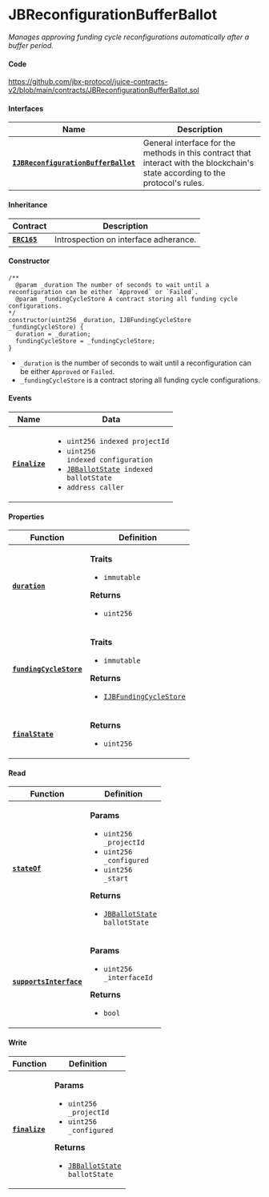 # JBReconfigurationBufferBallot

_Manages approving funding cycle reconfigurations automatically after a buffer period._

#### Code

https://github.com/jbx-protocol/juice-contracts-v2/blob/main/contracts/JBReconfigurationBufferBallot.sol

#### Interfaces

| Name                                             | Description                                                                                                                              |
| ------------------------------------------------ | ---------------------------------------------------------------------------------------------------------------------------------------- |
| [**`IJBReconfigurationBufferBallot`**](/docs/dev/v2/interfaces/ijbreconfigurationbufferballot.md) | General interface for the methods in this contract that interact with the blockchain's state according to the protocol's rules. |

#### Inheritance

| Contract                                                                          | Description                                                                                                                               |
| --------------------------------------------------------------------------------- | ----------------------------------------------------------------------------------------------------------------------------------------- |
| [**`ERC165`**](https://docs.openzeppelin.com/contracts/4.x/api/utils#ERC165)                            |  Introspection on interface adherance.                      |

#### Constructor

```
/**
  @param _duration The number of seconds to wait until a reconfiguration can be either `Approved` or `Failed`.
  @param _fundingCycleStore A contract storing all funding cycle configurations.
*/
constructor(uint256 _duration, IJBFundingCycleStore _fundingCycleStore) {
  duration = _duration;
  fundingCycleStore = _fundingCycleStore;
}
```

* `_duration` is the number of seconds to wait until a reconfiguration can be either `Approved` or `Failed`.
* `_fundingCycleStore` is a contract storing all funding cycle configurations.

#### Events

| Name                               | Data                                                                                                                                                                                    |
| ---------------------------------- | --------------------------------------------------------------------------------------------------------------------------------------------------------------------------------------- |
| [**`Finalize`**](/docs/dev/v2/contracts/or-ballots/jbreconfigurationbufferballot/events/finalize.md) | <ul><li><code>uint256 indexed projectId</code></li><li><code>uint256 indexed configuration</code></li><li><code>[JBBallotState](/docs/dev/v2/enums/jbballotstate.md) indexed ballotState</code></li><li><code>address caller</code></li></ul> |

#### Properties

| Function                                                          | Definition                                                                                                                                                                                                |
| ----------------------------------------------------------------- | --------------------------------------------------------------------------------------------------------------------------------------------------------------------------------------------------------- |
| [**`duration`**](/docs/dev/v2/contracts/or-ballots/jbreconfigurationbufferballot/properties/duration.md)                            | <p><strong>Traits</strong></p><ul><li><code>immutable</code></li></ul><p><strong>Returns</strong></p><ul><li><code>uint256</code></li></ul> |
| [**`fundingCycleStore`**](/docs/dev/v2/contracts/or-ballots/jbreconfigurationbufferballot/properties/fundingcyclestore.md)               | <p><strong>Traits</strong></p><ul><li><code>immutable</code></li></ul><p><strong>Returns</strong></p><ul><li><code>[IJBFundingCycleStore](/docs/dev/v2/interfaces/ijbfundingcyclestore.md)</code></li></ul> |
| [**`finalState`**](/docs/dev/v2/contracts/or-ballots/jbreconfigurationbufferballot/properties/finalstate.md)                            | <p><strong>Returns</strong></p><ul><li><code>uint256</code></li></ul> |

#### Read

| Function                                 | Definition                                                                                                                                                                                   |
| ---------------------------------------- | -------------------------------------------------------------------------------------------------------------------------------------------------------------------------------------------- |
| [**`stateOf`**](/docs/dev/v2/contracts/or-ballots/jbreconfigurationbufferballot/read/stateof.md) | <p><strong>Params</strong></p><ul><li><code>uint256 _projectId</code></li><li><code>uint256 _configured</code></li><li><code>uint256 _start</code></li></ul><p><strong>Returns</strong></p><ul><li><code>[JBBallotState](/docs/dev/v2/enums/jbballotstate.md) ballotState</code></li></ul> |
| [**`supportsInterface`**](/docs/dev/v2/contracts/or-ballots/jbreconfigurationbufferballot/read/supportsinterface.md) | <p><strong>Params</strong></p><ul><li><code>uint256 _interfaceId</code></li></ul><p><strong>Returns</strong></p><ul><li><code>bool</code></li></ul> |

#### Write

| Function                                 | Definition                                                                                                                                                                                   |
| ---------------------------------------- | -------------------------------------------------------------------------------------------------------------------------------------------------------------------------------------------- |
| [**`finalize`**](/docs/dev/v2/contracts/or-ballots/jbreconfigurationbufferballot/write/finalize.md) | <p><strong>Params</strong></p><ul><li><code>uint256 _projectId</code></li><li><code>uint256 _configured</code></li></ul><p><strong>Returns</strong></p><ul><li><code>[JBBallotState](/docs/dev/v2/enums/jbballotstate.md) ballotState</code></li></ul> |
